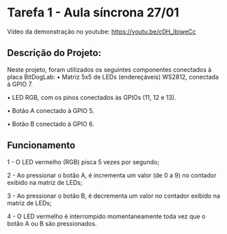 # Tarefa 1 - Aula síncrona 27/01

Vídeo da demonstração no youtube: https://youtu.be/c0H_lbiweCc

## Descrição do Projeto:
Neste projeto, foram utilizados os seguintes componentes conectados à placa BitDogLab:
• Matriz 5x5 de LEDs (endereçáveis) WS2812, conectada à GPIO 7.

• LED RGB, com os pinos conectados às GPIOs (11, 12 e 13).

• Botão A conectado à GPIO 5.

• Botão B conectado à GPIO 6.

## Funcionamento

1 - O LED vermelho (RGB) pisca 5 vezes por segundo;

2 - Ao pressionar o botão A, é incrementa um valor (de 0 a 9) no contador exibido na matriz de LEDs;

3 - Ao pressionar o botão B, é decrementa um valor no contador exibido na matriz de LEDs;

4 - O LED vermelho é interrompido momentaneamente toda vez que o botão A ou B são pressionados.

